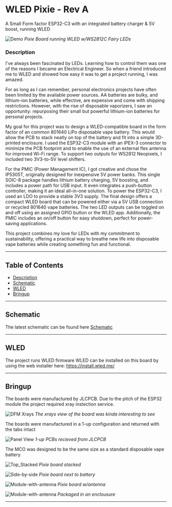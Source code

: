 # WLED Pixie - Rev A
 A Small Form factor ESP32-C3 with an integrated battery charger & 5V boost, running WLED 
 
![Demo](/Pics/6-Test_Setup.JPG)
*Pixie Board running WLED w/WS2812C Fairy LEDs*

### Description

I've always been fascinated by LEDs. Learning how to control them was one of the reasons I became an Electrical Engineer. So when a friend introduced me to WLED and showed how easy it was to get a project running, I was amazed.

For as long as I can remember, personal electronics projects have often been limited by the available power sources. AA batteries are bulky, and lithium-ion batteries, while effective, are expensive and come with shipping restrictions. However, with the rise of disposable vaporizers, I saw an opportunity: repurposing their small but powerful lithium-ion batteries for personal projects.

My goal for this project was to design a WLED-compatible board in the form factor of an common 801640 LiPo disposable vape battery. This would allow the PCB to stack neatly on top of the battery and fit into a simple 3D-printed enclosure. I used the ESP32-C3 module with an IPEX-3 connector to minimize the PCB footprint and to enable the use of an external flex antenna for improved Wi-Fi range. To support two outputs for WS2812 Neopixels, I included two 3V3-to-5V level shifters.

For the PMIC (Power Management IC), I got creative and chose the IP5305T, originally designed for inexpensive 5V power banks. This single SOIC-8 package handles lithium battery charging, 5V boosting, and includes a power path for USB input. It even integrates a push-button controller, making it an ideal all-in-one solution. To power the ESP32-C3, I used an LDO to provide a stable 3V3 supply.
The final design offers a compact WLED board that can be powered either via a 5V USB connection or recycled 801640 vape batteries. The two LED outputs can be toggled on and off using an assigned GPIO button or the WLED app. Additionally, the PMIC includes an on/off button for easy shutdown, perfect for power-saving applications.

This project combines my love for LEDs with my commitment to sustainability, offering a practical way to breathe new life into disposable vape batteries while creating something fun and functional.

---

## Table of Contents
- [Description](#Description)
- [Schematic](#Schematic)
- [WLED](#WLED)
- [Bringup](#Bringup)


---

## Schematic
The latest schematic can be found here
[Schematic](/WLED_Pixie_Rev_A/Project%20Outputs%20for%20WLED_Pixie_Rev_A/PDF/WLED_Pixie_Rev_A-2024-10-12.PDF)

---

## WLED
The project runs WLED firmware
WLED can be installed on this board by using the web installer here: 
https://install.wled.me/

---

## Bringup
The boards were manufactured by JLCPCB. Due to the pitch of the ESP32 module the project required xray instection service.


![DFM Xrays](/Pics/7-WLED_Pixie_RevA_Xray.jpg)
*The xrays view of the board was kinda interesting to see*

The boards were manufactured in a 1-up configuration and returned with the tabs intact

![Panel View](/Pics/1-panel_view.jpeg)
*1-up PCBs recieved from JLCPCB*

The MCO was designed to be the same size as a standard disposable vape battery

![Top_Stacked](/Pics/3-top_stacked.jpeg)
*Pixie board stacked*

![Side-by-side](/Pics/4-botton-sidebyside.jpeg)
*Pixie board next to battery*

![Module-with-antenna](/Pics/5-module-antenna.jpeg)
*Pixie board w/antenna*

![Module-with-antenna](/Pics/8-enclosure.jpg)
*Packaged in an enclousure*


---

